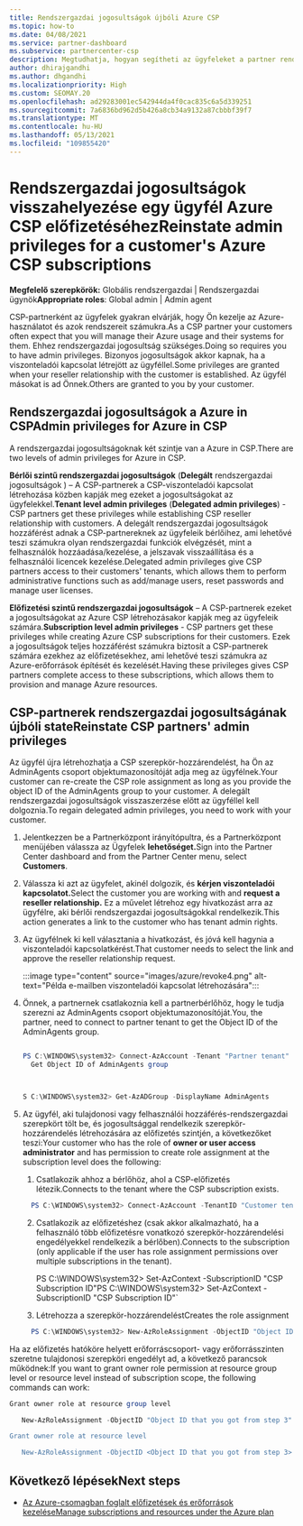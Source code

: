 ```yaml
---
title: Rendszergazdai jogosultságok újbóli Azure CSP
ms.topic: how-to
ms.date: 04/08/2021
ms.service: partner-dashboard
ms.subservice: partnercenter-csp
description: Megtudhatja, hogyan segítheti az ügyfeleket a partner rendszergazdai jogosultságai visszaállításában, hogy a partner segítséget tudjon kérni az ügyfelek Azure CSP előfizetései kezeléséhez.
author: dhirajgandhi
ms.author: dhgandhi
ms.localizationpriority: High
ms.custom: SEOMAY.20
ms.openlocfilehash: ad29283001ec542944da4f0cac835c6a5d339251
ms.sourcegitcommit: 7a6836bd962d5b426a8cb34a9132a87cbbbf39f7
ms.translationtype: MT
ms.contentlocale: hu-HU
ms.lasthandoff: 05/13/2021
ms.locfileid: "109855420"
---
```

# <a name="reinstate-admin-privileges-for-a-customers-azure-csp-subscriptions"></a><span data-ttu-id="58431-103">Rendszergazdai jogosultságok visszahelyezése egy ügyfél Azure CSP előfizetéséhez</span><span class="sxs-lookup"><span data-stu-id="58431-103">Reinstate admin privileges for a customer's Azure CSP subscriptions</span></span>  

<span data-ttu-id="58431-104">**Megfelelő szerepkörök:** Globális rendszergazdai | Rendszergazdai ügynök</span><span class="sxs-lookup"><span data-stu-id="58431-104">**Appropriate roles**: Global admin | Admin agent</span></span>

<span data-ttu-id="58431-105">CSP-partnerként az ügyfelek gyakran elvárják, hogy Ön kezelje az Azure-használatot és azok rendszereit számukra.</span><span class="sxs-lookup"><span data-stu-id="58431-105">As a CSP partner your customers often expect that you will manage their Azure usage and their systems for them.</span></span> <span data-ttu-id="58431-106">Ehhez rendszergazdai jogosultság szükséges.</span><span class="sxs-lookup"><span data-stu-id="58431-106">Doing so requires you to have admin privileges.</span></span> <span data-ttu-id="58431-107">Bizonyos jogosultságok akkor kapnak, ha a viszonteladói kapcsolat létrejött az ügyféllel.</span><span class="sxs-lookup"><span data-stu-id="58431-107">Some privileges are granted when your reseller relationship with the customer is established.</span></span> <span data-ttu-id="58431-108">Az ügyfél másokat is ad Önnek.</span><span class="sxs-lookup"><span data-stu-id="58431-108">Others are granted to you by your customer.</span></span>

## <a name="admin-privileges-for-azure-in-csp"></a><span data-ttu-id="58431-109">Rendszergazdai jogosultságok a Azure in CSP</span><span class="sxs-lookup"><span data-stu-id="58431-109">Admin privileges for Azure in CSP</span></span>

<span data-ttu-id="58431-110">A rendszergazdai jogosultságoknak két szintje van a Azure in CSP.</span><span class="sxs-lookup"><span data-stu-id="58431-110">There are two levels of admin privileges for Azure in CSP.</span></span>

<span data-ttu-id="58431-111">**Bérlői szintű rendszergazdai jogosultságok** (**Delegált** rendszergazdai jogosultságok ) – A CSP-partnerek a CSP-viszonteladói kapcsolat létrehozása közben kapják meg ezeket a jogosultságokat az ügyfelekkel.</span><span class="sxs-lookup"><span data-stu-id="58431-111">**Tenant level admin privileges** (**Delegated admin privileges**) -  CSP partners get these privileges while establishing CSP reseller relationship with customers.</span></span> <span data-ttu-id="58431-112">A delegált rendszergazdai jogosultságok hozzáférést adnak a CSP-partnereknek az ügyfeleik bérlőihez, ami lehetővé teszi számukra olyan rendszergazdai funkciók elvégzését, mint a felhasználók hozzáadása/kezelése, a jelszavak visszaállítása és a felhasználói licencek kezelése.</span><span class="sxs-lookup"><span data-stu-id="58431-112">Delegated admin privileges give CSP partners access to their customers' tenants, which allows them to perform administrative functions such as add/manage users, reset passwords and manage user licenses.</span></span>

<span data-ttu-id="58431-113">**Előfizetési szintű rendszergazdai jogosultságok** – A CSP-partnerek ezeket a jogosultságokat az Azure CSP létrehozásakor kapják meg az ügyfeleik számára.</span><span class="sxs-lookup"><span data-stu-id="58431-113">**Subscription level admin privileges** - CSP partners get these privileges while creating Azure CSP subscriptions for their customers.</span></span> <span data-ttu-id="58431-114">Ezek a jogosultságok teljes hozzáférést számukra biztosít a CSP-partnerek számára ezekhez az előfizetésekhez, ami lehetővé teszi számukra az Azure-erőforrások építését és kezelését.</span><span class="sxs-lookup"><span data-stu-id="58431-114">Having these privileges gives CSP partners complete access to these subscriptions, which allows them to provision and manage Azure resources.</span></span>

## <a name="reinstate-csp-partners-admin-privileges"></a><span data-ttu-id="58431-115">CSP-partnerek rendszergazdai jogosultságának újbóli state</span><span class="sxs-lookup"><span data-stu-id="58431-115">Reinstate CSP partners' admin privileges</span></span>

<span data-ttu-id="58431-116">Az ügyfél újra létrehozhatja a CSP szerepkör-hozzárendelést, ha Ön az AdminAgents csoport objektumazonosítóját adja meg az ügyfélnek.</span><span class="sxs-lookup"><span data-stu-id="58431-116">Your customer can re-create the CSP role assignment as long as you provide the object ID of the AdminAgents group to your customer.</span></span> <span data-ttu-id="58431-117">A delegált rendszergazdai jogosultságok visszaszerzése előtt az ügyféllel kell dolgoznia.</span><span class="sxs-lookup"><span data-stu-id="58431-117">To regain delegated admin privileges, you need to work with your customer.</span></span>

1. <span data-ttu-id="58431-118">Jelentkezzen be a Partnerközpont irányítópultra, és a Partnerközpont menüjében válassza az Ügyfelek **lehetőséget.**</span><span class="sxs-lookup"><span data-stu-id="58431-118">Sign into the Partner Center dashboard and from the Partner Center menu, select **Customers**.</span></span>

2. <span data-ttu-id="58431-119">Válassza ki azt az ügyfelet, akinél dolgozik, és **kérjen viszonteladói kapcsolatot.**</span><span class="sxs-lookup"><span data-stu-id="58431-119">Select the customer you are working with and **request a reseller relationship.**</span></span> <span data-ttu-id="58431-120">Ez a művelet létrehoz egy hivatkozást arra az ügyfélre, aki bérlői rendszergazdai jogosultságokkal rendelkezik.</span><span class="sxs-lookup"><span data-stu-id="58431-120">This action generates a link to the customer who has tenant admin rights.</span></span>

3. <span data-ttu-id="58431-121">Az ügyfélnek ki kell választania a hivatkozást, és jóvá kell hagynia a viszonteladói kapcsolatkérést.</span><span class="sxs-lookup"><span data-stu-id="58431-121">That customer needs to select the link and approve the reseller relationship request.</span></span>

   :::image type="content" source="images/azure/revoke4.png" alt-text="Példa e-mailben viszonteladói kapcsolat létrehozására":::

4. <span data-ttu-id="58431-123">Önnek, a partnernek csatlakoznia kell a partnerbérlőhöz, hogy le tudja szerezni az AdminAgents csoport objektumazonosítóját.</span><span class="sxs-lookup"><span data-stu-id="58431-123">You, the partner, need to connect to partner tenant to get the Object ID of the AdminAgents group.</span></span>

  
    ```powershell

    PS C:\WINDOWS\system32> Connect-AzAccount -Tenant "Partner tenant"
      Get Object ID of AdminAgents group
   
    

   S C:\WINDOWS\system32> Get-AzADGroup -DisplayName AdminAgents
    ```


5. <span data-ttu-id="58431-124">Az ügyfél, aki  tulajdonosi vagy felhasználói hozzáférés-rendszergazdai szerepkört tölt be, és jogosultsággal rendelkezik szerepkör-hozzárendelés létrehozására az előfizetés szintjén, a következőket teszi:</span><span class="sxs-lookup"><span data-stu-id="58431-124">Your customer who has the role of **owner or user access administrator** and has permission to create role assignment at the subscription level does the following:</span></span>


    1. <span data-ttu-id="58431-125">Csatlakozik ahhoz a bérlőhöz, ahol a CSP-előfizetés létezik.</span><span class="sxs-lookup"><span data-stu-id="58431-125">Connects to the tenant where the CSP subscription exists.</span></span>
      ```powershell
        PS C:\WINDOWS\system32> Connect-AzAccount -TenantID "Customer tenant"
      ```

    2. <span data-ttu-id="58431-126">Csatlakozik az előfizetéshez (csak akkor alkalmazható, ha a felhasználó több előfizetésre vonatkozó szerepkör-hozzárendelési engedélyekkel rendelkezik a bérlőben).</span><span class="sxs-lookup"><span data-stu-id="58431-126">Connects to the subscription (only applicable if the user has role assignment permissions over multiple subscriptions in the tenant).</span></span>
   
         <span data-ttu-id="58431-127">PS C:\WINDOWS\system32> Set-AzContext -SubscriptionID "CSP Subscription ID"</span><span class="sxs-lookup"><span data-stu-id="58431-127">PS C:\WINDOWS\system32> Set-AzContext -SubscriptionID "CSP Subscription ID"\`</span></span>


    3. <span data-ttu-id="58431-128">Létrehozza a szerepkör-hozzárendelést</span><span class="sxs-lookup"><span data-stu-id="58431-128">Creates the role assignment</span></span>
    
    ```powershell
      PS C:\WINDOWS\system32> New-AzRoleAssignment -ObjectID "Object ID of the Admin Agents group- needs to be provided by partner" -RoleDefinitionName "Owner" -Scope "/subscriptions/CSP subscription ID"
    ```


<span data-ttu-id="58431-129">Ha az előfizetés hatóköre helyett erőforráscsoport- vagy erőforrásszinten szeretne tulajdonosi szerepköri engedélyt ad, a következő parancsok működnek:</span><span class="sxs-lookup"><span data-stu-id="58431-129">If you want to grant owner role permission at resource group level or resource level instead of subscription scope, the following commands can work:</span></span>


```powershell
Grant owner role at resource group level

   New-AzRoleAssignment -ObjectID "Object ID that you got from step 3" -RoleDefinitionName Owner -Scope "/subscriptions/"SubscriptionID of CSP subscription"/resourceGroups/"Resource group name"

Grant owner role at resource level

   New-AzRoleAssignment -ObjectID <Object ID that you got from step 3> -RoleDefinitionName Owner -Scope "Resource URI"
```


## <a name="next-steps"></a><span data-ttu-id="58431-130">Következő lépések</span><span class="sxs-lookup"><span data-stu-id="58431-130">Next steps</span></span>

- [<span data-ttu-id="58431-131">Az Azure-csomagban foglalt előfizetések és erőforrások kezelése</span><span class="sxs-lookup"><span data-stu-id="58431-131">Manage subscriptions and resources under the Azure plan</span></span>](azure-plan-manage.md)
